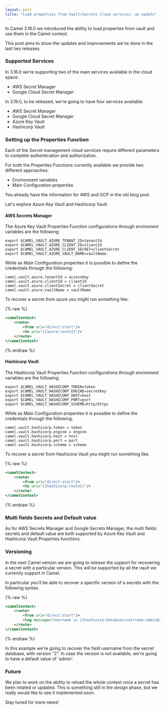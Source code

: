 ```yaml
---
layout: post
title: "Load properties from Vault/Secrets cloud services: an update"
---
```


In Camel 3.16.0 we introduced the ability to load properties from vault and use them in the Camel context.

This post aims to show the updates and improvements we've done in the last two releases.

### Supported Services

In 3.16.0 we're supporting two of the main services available in the cloud space:

- AWS Secret Manager
- Google Cloud Secret Manager

In 3.19.0, to be released, we're going to have four services available:

- AWS Secret Manager
- Google Cloud Secret Manager
- Azure Key Vault
- Hashicorp Vault

### Setting up the Properties Function 

Each of the Secret management cloud services require different parameters to complete authentication and authorization.

For both the Properties Functions currently available we provide two different approaches:
- Environment variables
- Main Configuration properties

You already have the information for AWS and GCP in the old blog post.

Let's explore Azure Key Vault and Hashicorp Vault.

#### AWS Secrets Manager

The Azure Key Vault Properties Function configurations through enviroment variables are the following:

```
export $CAMEL_VAULT_AZURE_TENANT_ID=tenantId
export $CAMEL_VAULT_AZURE_CLIENT_ID=clientId
export $CAMEL_VAULT_AZURE_CLIENT_SECRET=clientSecret
export $CAMEL_VAULT_AZURE_VAULT_NAME=vaultName
```

While as Main Configuration properties it is possible to define the credentials through the following:

```
camel.vault.azure.tenantId = accessKey
camel.vault.azure.clientId = clientId
camel.vault.azure.clientSecret = clientSecret
camel.vault.azure.vaultName = vaultName
```

To recover a secret from azure you might run something like:

{% raw %}
```xml
<camelContext>
    <route>
        <from uri="direct:start"/>
        <to uri="{{azure:route}}"/>
    </route>
</camelContext>
```
{% endraw %}


#### Hashicorp Vault

The Hashicorp Vault Properties Function configurations through enviroment variables are the following:

```
export $CAMEL_VAULT_HASHICORP_TOKEN=token
export $CAMEL_VAULT_HASHICORP_ENGINE=secretKey
export $CAMEL_VAULT_HASHICORP_HOST=host
export $CAMEL_VAULT_HASHICORP_PORT=port
export $CAMEL_VAULT_HASHICORP_SCHEME=http/https
```

While as Main Configuration properties it is possible to define the credentials through the following:

```
camel.vault.hashicorp.token = token
camel.vault.hashicorp.engine = engine
camel.vault.hashicorp.host = host
camel.vault.hashicorp.port = port
camel.vault.hashicorp.scheme = scheme
```

To recover a secret from Hashicorp Vault you might run something like:

{% raw %}
```xml
<camelContext>
    <route>
        <from uri="direct:start"/>
        <to uri="{{hashicorp:route}}"/>
    </route>
</camelContext>
```
{% endraw %}

### Multi fields Secrets and Default value

As for AWS Secrets Manager and Google Secrets Manager, the multi fields secrets and default value are both supported by Azure Key Vault and Hashicorp Vault Properties functions.

### Versioning

In the next Camel version we are going to release the support for recovering a secret with a particular version. This will be supported by all the vault we currently support in Camel.

In particular you'll be able to recover a specific version of a secrets with the following syntax.

{% raw %}
```xml
<camelContext>
    <route>
        <from uri="direct:start"/>
        <log message="Username is {{hashicorp:database/username:admin@2}}"/>
    </route>
</camelContext>
```
{% endraw %}

In this example we're going to recover the field username from the secret database, with version "2". In case the version is not available, we're going to have a default value of 'admin'.

### Future

We plan to work on the ability to reload the whole context once a secret has been rotated or updated. This is something still in the design phase, but we really would like to see it implemented soon.

Stay tuned for more news!









